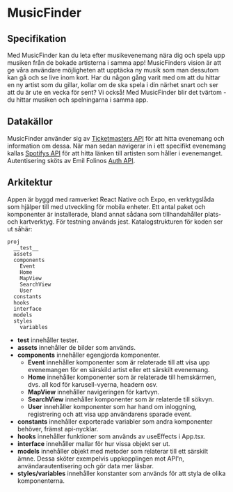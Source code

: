 # MusicFinder

## Specifikation

Med MusicFinder kan du leta efter musikevenemang nära dig och spela upp musiken från de bokade artisterna i samma app!
MusicFinders vision är att ge våra användare möjligheten att upptäcka ny musik som man dessutom kan gå och se live inom
kort. Har du någon gång varit med om att du hittar en ny artist som du gillar, kollar om de ska spela i din närhet snart
och ser att du är ute en vecka för sent? Vi också! Med MusicFinder blir det tvärtom - du hittar musiken och spelningarna
i samma app.

## Datakällor

MusicFinder använder sig
av [Ticketmasters API](https://developer.ticketmaster.com/products-and-docs/apis/getting-started/)
för att hitta evenemang och information om dessa. När man sedan navigerar in i ett specifikt evenemang kallas
[Spotifys API](https://developer.spotify.com/documentation/web-api/) för att hitta länken till artisten som
håller i evenemanget. Autentisering sköts av Emil Folinos [Auth API](https://auth.emilfolino.se/documentation.html).

## Arkitektur

Appen är byggd med ramverket React Native och Expo, en verktygslåda som hjälper till med utveckling för 
mobila enheter. Ett antal paket och komponenter är installerade, bland annat sådana som tillhandahåller plats- och 
kartverktyg. För testning används jest. Katalogstrukturen för koden ser ut såhär:

```
proj
  __test__
  assets
  components
    Event
    Home
    MapView
    SearchView
    User
  constants
  hooks
  interface
  models
  styles
    variables
```

- **__test__** innehåller tester. 
- **assets** innehåller de bilder som används.
- **components** innehåller egengjorda komponenter.
  - **Event** innehåller komponenter som är relaterade till att visa upp evenemangen för en särskild artist eller ett 
    särskilt evenemang.
  - **Home** innehåller komponenter som är relaterade till hemskärmen, dvs. all kod för karusell-vyerna, headern osv.
  - **MapView** innehåller navigeringen för kartvyn.
  - **SearchView** innehåller komponenter som är relaterde till sökvyn.
  - **User** innehåller komponenter som har hand om inloggning, registrering och att visa upp användarens sparade event.
- **constants** innehåller exporterade variabler som andra komponenter behöver, främst api-nycklar.
- **hooks** innehåller funktioner som används av useEffects i App.tsx.
- **interface** innehåller mallar för hur vissa objekt ser ut.
- **models** innehåller objekt med metoder som relaterar till ett särskilt ämne. Dessa sköter exempelvis 
  uppkopplingen mot API'n, användarautentisering och gör data mer läsbar.
- **styles/variables** innehåller konstanter som används för att styla de olika komponenterna.
